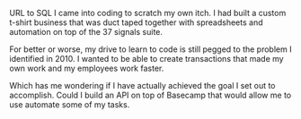 URL to SQL
I came into coding to scratch my own itch. I had built a custom t-shirt business that was duct taped together with spreadsheets and automation on top of the 37 signals suite. 

For better or worse, my drive to learn to code is still pegged to the problem I identified in 2010. I wanted to be able to create transactions that made my own work and my employees work faster. 

Which has me wondering if I have actually achieved the goal I set out to accomplish. Could I build an API on top of Basecamp that would allow me to use automate some of my tasks. 

